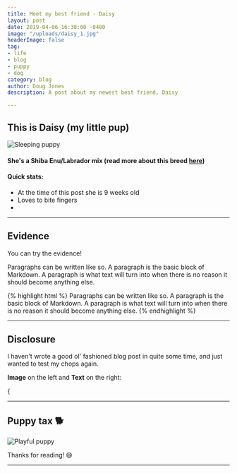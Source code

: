 ```yaml
---
title: Meet my best friend - Daisy
layout: post
date: 2019-04-06 16:30:00 -0400
image: "/uploads/daisy_1.jpg"
headerImage: false
tag:
- life
- blog
- puppy
- dog
category: blog
author: Doug Jones
description: A post about my newest best friend, Daisy

---
```

## This is Daisy (my little pup)

![Sleeping puppy](https://i.imgur.com/uELjEtu.jpg "Daisy")

#### She's a Shiba Enu/Labrador mix (read more about this breed [here](https://shibainuhq.com/shiba-inu-lab-mix/))

#### Quick stats:

* At the time of this post she is 9 weeks old
* Loves to bite fingers
* 

***

## Evidence

You can try the evidence!

<span class="evidence">Paragraphs can be written like so. A paragraph is the basic block of Markdown. A paragraph is what text will turn into when there is no reason it should become anything else.</span>

{% highlight html %} <span class="evidence">Paragraphs can be written like so. A paragraph is the basic block of Markdown. A paragraph is what text will turn into when there is no reason it should become anything else.</span> {% endhighlight %}

***

## Disclosure

I haven't wrote a good ol' fashioned blog post in quite some time, and just wanted to test my chops again.

**Image** on the left and **Text** on the right:

{

***

## Puppy tax :dog2:

![Playful puppy](https://i.imgur.com/2czquUF.jpg "Daisy")

Thanks for reading! :smile:

***